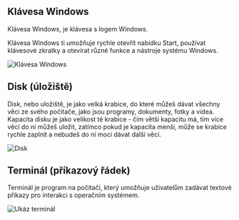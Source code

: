 ## Klávesa Windows
Klávesa Windows, je klávesa s logem Windows.

Klávesa Windows ti umožňuje rychle otevřít nabídku Start, používat klávesové zkratky a otevírat různé funkce a nástroje systému Windows.

![Klávesa Windows](https://cdsmythe.com/wp-content/uploads/2019/07/Insert-Windows-Key-Symbol.jpg)
 
## Disk (úložiště)

Disk, nebo uložiště, je jako velká krabice, do které můžeš dávat všechny věci ze svého počítače, jako jsou programy, dokumenty, fotky a videa. 
Kapacita disku je jako velikost té krabice - čím větší kapacitu má, tím více věcí do ní můžeš uložit, zatímco pokud je kapacita menší, může se krabice rychle zaplnit a nebudeš do ní moci dávat další věci.

![Disk](https://qph.cf2.quoracdn.net/main-qimg-0ad12222cd12f690c5dd2824bc985340-lq)

## Terminál (příkazový řádek)
Terminál je program na počítači, který umožňuje uživatelům zadávat textové příkazy pro interakci s operačním systémem.

![Ukáz terminál](https://miro.medium.com/v2/format:webp/1*0Sb812VrI2968XMkX3R9YA.png)
